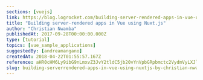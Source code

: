 ```yaml
---
sections: [vuejs]
link: https://blog.logrocket.com/building-server-rendered-apps-in-vue-using-nuxt-js-c12c6c253274
title: "Building server-rendered apps in Vue using Nuxt.js"
author: "Christian Nwamba"
publishedAt: 2017-09-28T00:00:00.000Z
type: [tutorial]
topics: [vue_sample_applications]
suggestedBy: [andreamangano]
createdAt: 2018-04-22T01:55:57.167Z
reference: aHR0cHM6Ly9ibG9nLmxvZ3JvY2tldC5jb20vYnVpbGRpbmctc2VydmVyLXJlbmRlcmVkLWFwcHMtaW4tdnVlLXVzaW5nLW51eHQtanMtYzEyYzZjMjUzMjc0
slug: building-serverrendered-apps-in-vue-using-nuxtjs-by-christian-nwamba
---
```

